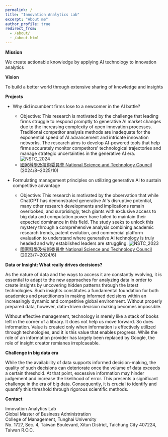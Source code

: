 ```yaml
---
permalink: /
title: "Innovation Analytics Lab"
excerpt: "About me"
author_profile: true
redirect_from: 
  - /about/
  - /about.html
---
```


__Mission__

We create actionable knowledge by applying AI technology to innovation analytics

__Vision__

To build a better world through extensive sharing of knowledge and insights

__Projects__

- Why did incumbent firms lose to a newcomer in the AI battle?
  - Objective: This research is motivated by the challenge that leading firms struggle to respond promptly to generative AI market changes due to the increasing complexity of open innovation processes. Traditional competitor analysis methods are inadequate for the exponential speed of AI advancement and intricate innovation networks. The research aims to develop AI-powered tools that help firms accurately monitor competitors' technological trajectories and manage strategic uncertainties in the generative AI era.
  ![NSTC_2024](/IAL/images/NSTC_2024.png)
  - [國家科學及技術委員會 National Science and Technology Council](https://www.nstc.gov.tw/) (2024/8~2025/10)

- Formulating management principles on utilizing generative AI to sustain competitive advantage
  - Objective: This research is motivated by the observation that while ChatGPT has demonstrated generative AI's disruptive potential, many other research developments and implications remain overlooked, and surprisingly, tech giants with exclusive access to big data and computation power have failed to maintain their expected dominance in this field. The study seeks to unlock this mystery through a comprehensive analysis combining academic research trends, patent evolution, and commercial platform evaluation to understand where generative AI technology is truly headed and why established leaders are struggling.
  ![NSTC_2023](/IAL/images/NSTC_2023.png)
  - [國家科學及技術委員會 National Science and Technology Council](https://www.nstc.gov.tw/) (2023/7~2024/6)

<!-- What wo do -->

__Data or Insight: What really drives decisions?__

As the nature of data and the ways to access it are constantly evolving, it is essential to adapt to the new approaches for analyzing data in order to create insights by uncovering hidden patterns through the latest technologies. Such insights constitutes a fundamental foundation for both academics and practitioners in making informed decisions within an increasingly dynamic and competitive global environment. Without properly prepared data, however, data-driven decision making becomes impossible.

Without effective management, technology is merely like a stack of books left in the corner of a library. It does not help us move forward. So does information. Value is created only when information is effectively utilized through technologies, and it is this value that enables progress. While the role of an information provider has largely been replaced by Google, the role of insight creator remianes irreplcaeable.

__Challenge in big data era__

While the the availability of data supports informed decision-making, the quality of such decisions can deteriorate once the volume of data exceeds a certain threshold. At that point, excessive information may hinder judgement and increase the likelihood of error. This presents a significant challenge in the era of big data. Consequently, it is crucial to identify and quantify this threshold through rigorous scientific methods.

__Contact__

Innovation Analytics Lab\
Global Master of Business Administration\
College of Management, Tunghai University\
No. 1727, Sec. 4, Taiwan Boulevard, Xitun District, Taichung City 407224, Taiwan R.O.C.